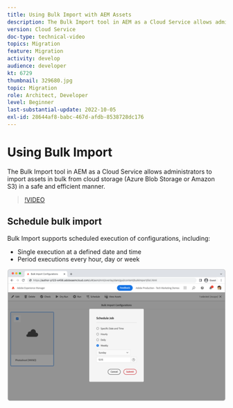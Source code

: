 ```yaml
---
title: Using Bulk Import with AEM Assets
description: The Bulk Import tool in AEM as a Cloud Service allows administrators to import assets in bulk from cloud storage (Azure Blob Storage or Amazon S3) in a safe and efficient manner.
version: Cloud Service
doc-type: technical-video
topics: Migration
feature: Migration
activity: develop
audience: developer
kt: 6729
thumbnail: 329680.jpg
topic: Migration
role: Architect, Developer
level: Beginner
last-substantial-update: 2022-10-05
exl-id: 28644af8-babc-467d-afdb-8538728dc176
---
```

# Using Bulk Import

The Bulk Import tool in AEM as a Cloud Service allows administrators to import assets in bulk from cloud storage (Azure Blob Storage or Amazon S3) in a safe and efficient manner.

>[!VIDEO](https://video.tv.adobe.com/v/329680/?quality=12&learn=on)

## Schedule bulk import

Bulk Import supports scheduled execution of configurations, including:

+ Single execution at a defined date and time
+ Period executions every hour, day or week

![Bulk import schedule](./assets/bulk-import/schedule.png)